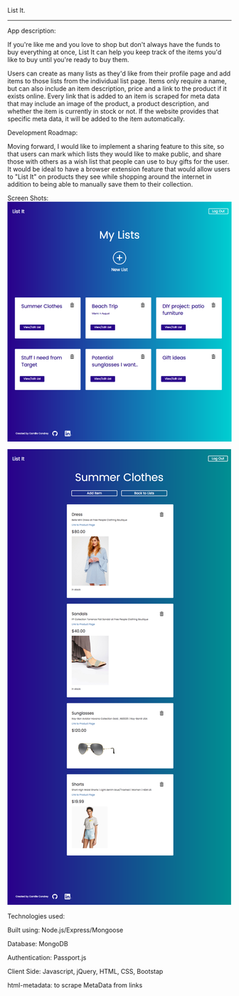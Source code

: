 List It.

-----

App description: 

If you're like me and you love to shop but don't always have the funds to buy everything at once, List It can help you keep track of the items you'd like to buy until you're ready to buy them. 

Users can create as many lists as they'd like from their profile page and add items to those lists from the individual list page. Items only require a name, but can also include an item description, price and a link to the product if it exists online. Every link that is added to an item is scraped for meta data that may include an image of the product, a product description, and whether the item is currently in stock or not. If the website provides that specific meta data, it will be added to the item automatically. 

Development Roadmap:

Moving forward, I would like to implement a sharing feature to this site, so that users can mark which lists they would like to make public, and share those with others as a wish list that people can use to buy gifts for the user. It would be ideal to have a browser extension feature that would allow users to "List It" on products they see while shopping around the internet in addition to being able to manually save them to their collection. 

Screen Shots: 
![Screenshot](public/images/screencapture-localhost-8080-profile-html-1494447825110.png)


![Screenshot](public/images/screencapture-localhost-8080-lists-html-1494447974504.png)


Technologies used: 

Built using: Node.js/Express/Mongoose

Database: MongoDB

Authentication: Passport.js

Client Side: Javascript, jQuery, HTML, CSS, Bootstap

html-metadata: to scrape MetaData from links


